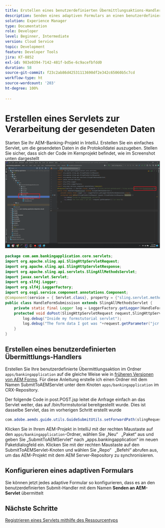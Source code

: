 ```yaml
---
title: Erstellen eines benutzerdefinierten Übermittlungsaktions-Handlers
description: Senden eines adaptiven Formulars an einen benutzerdefinierten Übermittlungs-Handler
solution: Experience Manager
type: Documentation
role: Developer
level: Beginner, Intermediate
version: Cloud Service
topic: Development
feature: Developer Tools
jira: KT-8852
exl-id: 983e0394-7142-481f-bd5e-6c9acefbfdd0
duration: 58
source-git-commit: f23c2ab86d42531113690df2e342c65060b5c7cd
workflow-type: ht
source-wordcount: '203'
ht-degree: 100%

---
```


# Erstellen eines Servlets zur Verarbeitung der gesendeten Daten

Starten Sie Ihr AEM-Banking-Projekt in IntelliJ.
Erstellen Sie ein einfaches Servlet, um die gesendeten Daten in die Protokolldatei auszugeben. Stellen Sie sicher, dass sich der Code im Kernprojekt befindet, wie im Screenshot unten dargestellt
![create-servlet](assets/create-servlet.png)

```java
package com.aem.bankingapplication.core.servlets;
import org.apache.sling.api.SlingHttpServletRequest;
import org.apache.sling.api.SlingHttpServletResponse;
import org.apache.sling.api.servlets.SlingAllMethodsServlet;
import javax.servlet.Servlet;
import org.slf4j.Logger;
import org.slf4j.LoggerFactory;
import org.osgi.service.component.annotations.Component;
@Component(service = { Servlet.class}, property = {"sling.servlet.methods=post","sling.servlet.paths=/bin/formstutorial"})
public class HandleFormSubmissison extends SlingAllMethodsServlet {
    private static final Logger log = LoggerFactory.getLogger(HandleFormSubmissison.class);
    protected void doPost(SlingHttpServletRequest request,SlingHttpServletResponse response) {
        log.debug("Inside my formstutorial servlet");
        log.debug("The form data I got was "+request.getParameter("jcr:data"));
    }
}
```

## Erstellen eines benutzerdefinierten Übermittlungs-Handlers 

Erstellen Sie Ihre benutzerdefinierte Übermittlungsaktion im Ordner `apps/bankingapplication` auf die gleiche Weise wie in [früheren Versionen von AEM Forms](https://experienceleague.adobe.com/docs/experience-manager-learn/forms/adaptive-forms/custom-submit-aem-forms-article.html?lang=de). Für diese Anleitung erstelle ich einen Ordner mit dem Namen SubmitToAEMServlet unter dem Knoten `apps/bankingapplication` im CRX-Repository.

Der folgende Code in post.POST.jsp leitet die Anfrage einfach an das Servlet weiter, das auf /bin/formstutorial bereitgestellt wurde. Dies ist dasselbe Servlet, das im vorherigen Schritt erstellt wurde

```java
com.adobe.aemds.guide.utils.GuideSubmitUtils.setForwardPath(slingRequest,"/bin/formstutorial",null,null);
```

Klicken Sie in Ihrem AEM-Projekt in IntelliJ mit der rechten Maustaste auf den `apps/bankingapplication`-Ordner, wählen Sie „Neu“   „Paket“ aus und geben Sie „SubmitToAEMServlet“ nach „apps.bankingapplication“ im neuen Paketdialogfeld ein. Klicken Sie mit der rechten Maustaste auf den SubmitToAEMServlet-Knoten und wählen Sie „Repo“   „Befehl“ abrufen aus, um das AEM-Projekt mit dem AEM Server-Repository zu synchronisieren.


## Konfigurieren eines adaptiven Formulars

Sie können jetzt jedes adaptive Formular so konfigurieren, dass es an den benutzerdefinierten Submit-Handler mit dem Namen **Senden an AEM-Servlet** übermittelt

## Nächste Schritte

[Registrieren eines Servlets mithilfe des Ressourcentyps](./registering-servlet-using-resourcetype.md)
